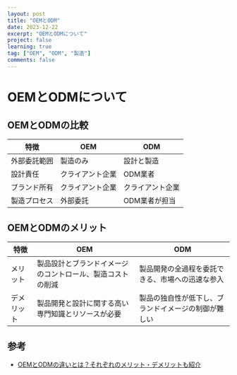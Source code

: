 ```yaml
---
layout: post
title: "OEMとODM"
date: 2023-12-22
excerpt: "OEMとODMについて"
project: false
learning: true
tag: ["OEM", "ODM", "製造"]
comments: false
---
```


# OEMとODMについて

## OEMとODMの比較

| 特徴         | OEM              | ODM              |
|--------------|------------------|------------------|
| 外部委託範囲 | 製造のみ         | 設計と製造       |
| 設計責任     | クライアント企業 | ODM業者          |
| ブランド所有 | クライアント企業 | クライアント企業 |
| 製造プロセス | 外部委託         | ODM業者が担当    |

## OEMとODMのメリット

| 特徴       | OEM                                                        | ODM                                                  |
|------------|------------------------------------------------------------|------------------------------------------------------|
| メリット   | 製品設計とブランドイメージのコントロール、製造コストの削減 | 製品開発の全過程を委託できる、市場への迅速な参入     |
| デメリット | 製品開発と設計に関する高い専門知識とリソースが必要         | 製品の独自性が低下し、ブランドイメージの制御が難しい |

## 参考
 - [OEMとODMの違いとは？それぞれのメリット・デメリットも紹介](https://it-trend.jp/production_management/article/10-0055#d0e9d87eb78fa54e47cd213ca7606442)
